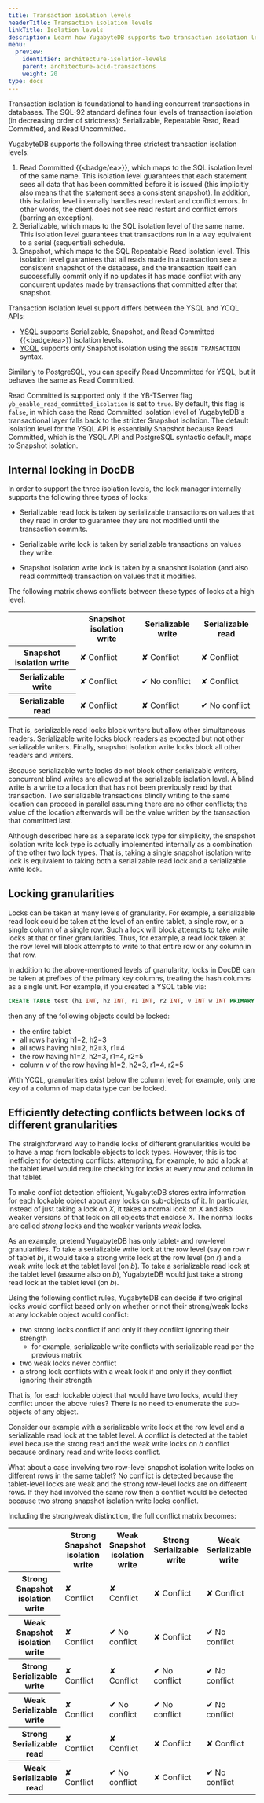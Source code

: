```yaml
---
title: Transaction isolation levels
headerTitle: Transaction isolation levels
linkTitle: Isolation levels
description: Learn how YugabyteDB supports two transaction isolation levels Snapshot Isolation and Serializable.
menu:
  preview:
    identifier: architecture-isolation-levels
    parent: architecture-acid-transactions
    weight: 20
type: docs
---
```


Transaction isolation is foundational to handling concurrent transactions in databases. The SQL-92 standard defines four levels of transaction isolation (in decreasing order of strictness): Serializable, Repeatable Read, Read Committed, and Read Uncommitted.

YugabyteDB supports the following three strictest transaction isolation levels:

1. Read Committed {{<badge/ea>}}, which maps to the SQL isolation level of the same name. This isolation level guarantees that each statement sees all data that has been committed before it is issued (this implicitly also means that the statement sees a consistent snapshot). In addition, this isolation level internally handles read restart and conflict errors. In other words, the client does not see read restart and conflict errors (barring an exception).
2. Serializable, which maps to the SQL isolation level of the same name. This isolation level guarantees that transactions run in a way equivalent to a serial (sequential) schedule.
3. Snapshot, which maps to the SQL Repeatable Read isolation level. This isolation level guarantees that all reads made in a transaction see a consistent snapshot of the database, and the transaction itself can successfully commit only if no updates it has made conflict with any concurrent updates made by transactions that committed after that snapshot.

Transaction isolation level support differs between the YSQL and YCQL APIs:

- [YSQL](../../../api/ysql/) supports Serializable, Snapshot, and Read Committed {{<badge/ea>}} isolation levels.
- [YCQL](../../../api/ycql/dml_transaction/) supports only Snapshot isolation using the `BEGIN TRANSACTION` syntax.

Similarly to PostgreSQL, you can specify Read Uncommitted for YSQL, but it behaves the same as Read Committed.

Read Committed is supported only if the YB-TServer flag `yb_enable_read_committed_isolation` is set to `true`. By default, this flag is `false`, in which case the Read Committed isolation level of YugabyteDB's transactional layer falls back to the stricter Snapshot isolation. The default isolation level for the YSQL API is essentially Snapshot because Read Committed, which is the YSQL API and PostgreSQL syntactic default, maps to Snapshot isolation.

## Internal locking in DocDB

In order to support the three isolation levels, the lock manager internally supports the following three types of locks:

- Serializable read lock is taken by serializable transactions on values that they read in order to guarantee they are not modified until the transaction commits.

- Serializable write lock is taken by serializable transactions on values they write.

- Snapshot isolation write lock is taken by a snapshot isolation (and also read committed) transaction on values that it modifies.

The following matrix shows conflicts between these types of locks at a high level:

<table>
  <tbody>
    <tr>
      <th></th>
      <th>Snapshot isolation write</th>
      <th>Serializable write</th>
      <th>Serializable read</th>
    </tr>
    <tr>
      <th>Snapshot isolation write</th>
      <td class="txn-conflict">&#x2718; Conflict</td>
      <td class="txn-conflict">&#x2718; Conflict</td>
      <td class="txn-conflict">&#x2718; Conflict</td>
    </tr>
    <tr>
      <th>Serializable write</th>
      <td class="txn-conflict">&#x2718; Conflict</td>
      <td>&#x2714; No conflict</td>
      <td class="txn-conflict">&#x2718; Conflict</td>
    </tr>
    <tr>
      <th>Serializable read</th>
      <td class="txn-conflict">&#x2718; Conflict</td>
      <td class="txn-conflict">&#x2718; Conflict</td>
      <td>&#x2714; No conflict</td>
    </tr>
  </tbody>
</table>

That is, serializable read locks block writers but allow other simultaneous readers.  Serializable write locks block readers as expected but not other serializable writers.  Finally, snapshot isolation write locks block all other readers and writers.

Because serializable write locks do not block other serializable writers, concurrent blind writes are allowed at the serializable isolation level.  A blind write is a write to a location that has not been previously read by that transaction.  Two serializable transactions blindly writing to the same location can proceed in parallel assuming there are no other conflicts; the value of the location afterwards will be the value written by the transaction that committed last.

Although described here as a separate lock type for simplicity, the snapshot isolation write lock type is actually implemented internally as a combination of the other two lock types.  That is, taking a single snapshot isolation write lock is equivalent to taking both a serializable read lock and a serializable write lock.

## Locking granularities

Locks can be taken at many levels of granularity.  For example, a serializable read lock could be taken at the level of an entire tablet, a single row, or a single column of a single row.  Such a lock will block attempts to take write locks at that or finer granularities. Thus, for example, a read lock taken at the row level will block attempts to write to that entire row or any column in that row.

In addition to the above-mentioned levels of granularity, locks in DocDB can be taken at  prefixes of the primary key columns, treating the hash columns as a single unit.  For example, if you created a YSQL table via:

```sql
CREATE TABLE test (h1 INT, h2 INT, r1 INT, r2 INT, v INT w INT PRIMARY KEY ((h1,h2) HASH, r1 ASC, r2 ASC);
```

then any of the following objects could be locked:

- the entire tablet
- all rows having h1=2, h2=3
- all rows having h1=2, h2=3, r1=4
- the row having h1=2, h2=3, r1=4, r2=5
- column v of the row having h1=2, h2=3, r1=4, r2=5

With YCQL, granularities exist below the column level; for example, only one key of a column of map data type can be locked.

## Efficiently detecting conflicts between locks of different granularities

The straightforward way to handle locks of different granularities would be to have a map from lockable objects to lock types.  However, this is too inefficient for detecting conflicts: attempting, for example, to add a lock at the tablet level would require checking for locks at every row and column in that tablet.

To make conflict detection efficient, YugabyteDB stores extra information for each lockable object about any locks on sub-objects of it.  In particular, instead of just taking a lock on _X_, it takes a normal lock on _X_ and also weaker versions of that lock on all objects that enclose _X_.  The normal locks are called _strong_ locks and the weaker variants _weak_ locks.

As an example, pretend YugabyteDB has only tablet- and row-level granularities. To take a serializable write lock at the row level (say on row _r_ of tablet _b_), it would take a strong write lock at the row level (on _r_) and a weak write lock at the tablet level (on _b_).  To take a serializable read lock at the tablet level (assume also on _b_), YugabyteDB would just take a strong read lock at the tablet level (on _b_).

Using the following conflict rules, YugabyteDB can decide if two original locks would conflict based only on whether or not their strong/weak locks at any lockable object would conflict:

- two strong locks conflict if and only if they conflict ignoring their strength
  - for example, serializable write conflicts with serializable read per the previous matrix
- two weak locks never conflict
- a strong lock conflicts with a weak lock if and only if they conflict ignoring their strength

That is, for each lockable object that would have two locks, would they conflict under the above rules?  There is no need to enumerate the sub-objects of any object.

Consider our example with a serializable write lock at the row level and a serializable read lock at the tablet level.  A conflict is detected at the tablet level because the strong read and the weak write locks on _b_ conflict because ordinary read and write locks conflict.

What about a case involving two row-level snapshot isolation write locks on different rows in the same tablet?  No conflict is detected because the tablet-level locks are weak and the strong row-level locks are on different rows. If they had involved the same row then a conflict would be detected because two strong snapshot isolation write locks conflict.

Including the strong/weak distinction, the full conflict matrix becomes:

<table>
  <tbody>
    <tr>
      <th></th>
      <th>Strong Snapshot isolation write</th>
      <th>Weak Snapshot isolation write</th>
      <th>Strong Serializable write</th>
      <th>Weak Serializable write</th>
      <th>Strong Serializable read</th>
      <th>Weak Serializable read</th>
    </tr>
    <tr>
      <th>Strong Snapshot isolation write</th>
      <td class="txn-conflict">&#x2718; Conflict</td>
      <td class="txn-conflict">&#x2718; Conflict</td>
      <td class="txn-conflict">&#x2718; Conflict</td>
      <td class="txn-conflict">&#x2718; Conflict</td>
      <td class="txn-conflict">&#x2718; Conflict</td>
      <td class="txn-conflict">&#x2718; Conflict</td>
    </tr>
    <tr>
      <th>Weak Snapshot isolation write</th>
      <td class="txn-conflict">&#x2718; Conflict</td>
      <td>&#x2714; No conflict</td>
      <td class="txn-conflict">&#x2718; Conflict</td>
      <td>&#x2714; No conflict</td>
      <td class="txn-conflict">&#x2718; Conflict</td>
      <td>&#x2714; No conflict</td>
    </tr>
    <tr>
      <th>Strong Serializable write</th>
      <td class="txn-conflict">&#x2718; Conflict</td>
      <td class="txn-conflict">&#x2718; Conflict</td>
      <td>&#x2714; No conflict</td>
      <td>&#x2714; No conflict</td>
      <td class="txn-conflict">&#x2718; Conflict</td>
      <td class="txn-conflict">&#x2718; Conflict</td>
    </tr>
    <tr>
      <th>Weak Serializable write</th>
      <td class="txn-conflict">&#x2718; Conflict</td>
      <td>&#x2714; No conflict</td>
      <td>&#x2714; No conflict</td>
      <td>&#x2714; No conflict</td>
      <td class="txn-conflict">&#x2718; Conflict</td>
      <td>&#x2714; No conflict</td>
    </tr>
    <tr>
      <th>Strong Serializable read</th>
      <td class="txn-conflict">&#x2718; Conflict</td>
      <td class="txn-conflict">&#x2718; Conflict</td>
      <td class="txn-conflict">&#x2718; Conflict</td>
      <td class="txn-conflict">&#x2718; Conflict</td>
      <td>&#x2714; No conflict</td>
      <td>&#x2714; No conflict</td>
    </tr>
    <tr>
      <th>Weak Serializable read</th>
      <td class="txn-conflict">&#x2718; Conflict</td>
      <td>&#x2714; No conflict</td>
      <td class="txn-conflict">&#x2718; Conflict</td>
      <td>&#x2714; No conflict</td>
      <td>&#x2714; No conflict</td>
      <td>&#x2714; No conflict</td>
    </tr>
  </tbody>
</table>
